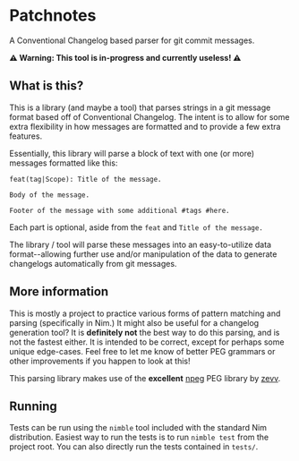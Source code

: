 # Patchnotes
A Conventional Changelog based parser for git commit messages.

**⚠️ Warning: This tool is in-progress and currently useless! ⚠️**

## What is this?
This is a library (and maybe a tool) that parses strings in a git message format based off of Conventional Changelog. The intent is to allow for some extra flexibility in how messages are formatted and to provide a few extra features.

Essentially, this library will parse a block of text with one (or more) messages formatted like this:

```
feat(tag|Scope): Title of the message.

Body of the message.

Footer of the message with some additional #tags #here.
```

Each part is optional, aside from the `feat` and `Title of the message.`

The library / tool will parse these messages into an easy-to-utilize data format--allowing further use and/or manipulation of the data to generate changelogs automatically from git messages.

## More information
This is mostly a project to practice various forms of pattern matching and parsing (specifically in Nim.) It might also be useful for a changelog generation tool? It is **definitely not** the best way to do this parsing, and is not the fastest either. It is intended to be correct, except for perhaps some unique edge-cases. Feel free to let me know of better PEG grammars or other improvements if you happen to look at this!

This parsing library makes use of the **excellent** [npeg](https://www.github.com/zevv/npeg) PEG library by [zevv](https://www.github.com/zevv).

## Running
Tests can be run using the `nimble` tool included with the standard Nim distribution. Easiest way to run the tests is to run `nimble test` from the project root. You can also directly run the tests contained in `tests/`.

